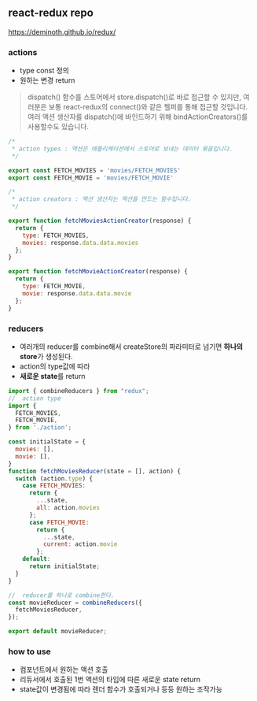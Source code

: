 ## react-redux repo


https://deminoth.github.io/redux/


### actions
* type const 정의
* 원하는 변경 return
> dispatch() 함수를 스토어에서 store.dispatch()로 바로 접근할 수 있지만, 여러분은 보통 react-redux의 connect()와 같은 헬퍼를 통해 접근할 것입니다. 여러 액션 생산자를 dispatch()에 바인드하기 위해 bindActionCreators()를 사용할수도 있습니다.


```javascript
/*
 * action types : 액션은 애플리케이션에서 스토어로 보내는 데이터 묶음입니다.
 */

export const FETCH_MOVIES = 'movies/FETCH_MOVIES'
export const FETCH_MOVIE = 'movies/FETCH_MOVIE'

/*
 * action creators : 액션 생산자는 액션을 만드는 함수입니다.
 */

export function fetchMoviesActionCreator(response) {
  return {
    type: FETCH_MOVIES,
    movies: response.data.data.movies
  };
}

export function fetchMovieActionCreator(response) {
  return {
    type: FETCH_MOVIE,
    movie: response.data.data.movie
  };
}

```

### reducers
* 여러개의 reducer를 combine해서 createStore의 파라미터로 넘기면 **하나의 store**가 생성된다.
* action의 type값에 따라
* **새로운 state**를 return

```javascript
import { combineReducers } from "redux";
//  action type
import {
  FETCH_MOVIES,
  FETCH_MOVIE,
} from './action';

const initialState = {
  movies: [],
  movie: [],
}
function fetchMoviesReducer(state = [], action) {
  switch (action.type) {
    case FETCH_MOVIES:
      return {
        ...state,
        all: action.movies
      };
      case FETCH_MOVIE:
        return {
          ...state,
          current: action.movie
        };
    default:
      return initialState;
  }
}

//  reducer를 하나로 combine한다.
const movieReducer = combineReducers({
  fetchMoviesReducer,
});

export default movieReducer;
```

### how to use
* 컴포넌트에서 원하는 액션 호출
* 리듀서에서 호출된 1번 액션의 타입에 따른 새로운 state return
* state값이 변경됨에 따라 렌더 함수가 호출되거나 등등 원하는 조작가능
